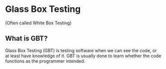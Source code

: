 # Glass Box Testing

(Often called White Box Testing)

## What is GBT?

Glass Box Testing (GBT) is testing software when we can see the code, or at least have knowledge of it. GBT is usually done to learn whether the code functions as the programmer intended.